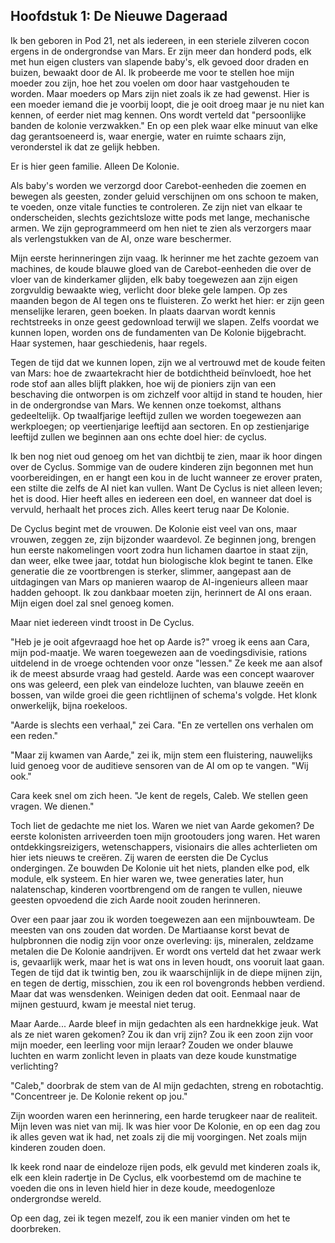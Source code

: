 ## Hoofdstuk 1: De Nieuwe Dageraad

Ik ben geboren in Pod 21, net als iedereen, in een steriele zilveren cocon ergens in de ondergrondse van Mars. Er zijn meer dan honderd pods, elk met hun eigen clusters van slapende baby's, elk gevoed door draden en buizen, bewaakt door de AI. Ik probeerde me voor te stellen hoe mijn moeder zou zijn, hoe het zou voelen om door haar vastgehouden te worden. Maar moeders op Mars zijn niet zoals ik ze had gewenst. Hier is een moeder iemand die je voorbij loopt, die je ooit droeg maar je nu niet kan kennen, of eerder niet mag kennen. Ons wordt verteld dat "persoonlijke banden de kolonie verzwakken." En op een plek waar elke minuut van elke dag gerantsoeneerd is, waar energie, water en ruimte schaars zijn, veronderstel ik dat ze gelijk hebben.

Er is hier geen familie. Alleen De Kolonie.

Als baby's worden we verzorgd door Carebot-eenheden die zoemen en bewegen als geesten, zonder geluid verschijnen om ons schoon te maken, te voeden, onze vitale functies te controleren. Ze zijn niet van elkaar te onderscheiden, slechts gezichtsloze witte pods met lange, mechanische armen. We zijn geprogrammeerd om hen niet te zien als verzorgers maar als verlengstukken van de AI, onze ware beschermer.

Mijn eerste herinneringen zijn vaag. Ik herinner me het zachte gezoem van machines, de koude blauwe gloed van de Carebot-eenheden die over de vloer van de kinderkamer glijden, elk baby toegewezen aan zijn eigen zorgvuldig bewaakte wieg, verlicht door bleke gele lampen. Op zes maanden begon de AI tegen ons te fluisteren. Zo werkt het hier: er zijn geen menselijke leraren, geen boeken. In plaats daarvan wordt kennis rechtstreeks in onze geest gedownload terwijl we slapen. Zelfs voordat we kunnen lopen, worden ons de fundamenten van De Kolonie bijgebracht. Haar systemen, haar geschiedenis, haar regels.

Tegen de tijd dat we kunnen lopen, zijn we al vertrouwd met de koude feiten van Mars: hoe de zwaartekracht hier de botdichtheid beïnvloedt, hoe het rode stof aan alles blijft plakken, hoe wij de pioniers zijn van een beschaving die ontworpen is om zichzelf voor altijd in stand te houden, hier in de ondergrondse van Mars. We kennen onze toekomst, althans gedeeltelijk. Op twaalfjarige leeftijd zullen we worden toegewezen aan werkploegen; op veertienjarige leeftijd aan sectoren. En op zestienjarige leeftijd zullen we beginnen aan ons echte doel hier: de cyclus.

Ik ben nog niet oud genoeg om het van dichtbij te zien, maar ik hoor dingen over de Cyclus. Sommige van de oudere kinderen zijn begonnen met hun voorbereidingen, en er hangt een kou in de lucht wanneer ze erover praten, een stilte die zelfs de AI niet kan vullen. Want De Cyclus is niet alleen leven; het is dood. Hier heeft alles en iedereen een doel, en wanneer dat doel is vervuld, herhaalt het proces zich. Alles keert terug naar De Kolonie.

De Cyclus begint met de vrouwen. De Kolonie eist veel van ons, maar vrouwen, zeggen ze, zijn bijzonder waardevol. Ze beginnen jong, brengen hun eerste nakomelingen voort zodra hun lichamen daartoe in staat zijn, dan weer, elke twee jaar, totdat hun biologische klok begint te tanen. Elke generatie die ze voortbrengen is sterker, slimmer, aangepast aan de uitdagingen van Mars op manieren waarop de AI-ingenieurs alleen maar hadden gehoopt. Ik zou dankbaar moeten zijn, herinnert de AI ons eraan. Mijn eigen doel zal snel genoeg komen.

Maar niet iedereen vindt troost in De Cyclus.

"Heb je je ooit afgevraagd hoe het op Aarde is?" vroeg ik eens aan Cara, mijn pod-maatje. We waren toegewezen aan de voedingsdivisie, rations uitdelend in de vroege ochtenden voor onze "lessen." Ze keek me aan alsof ik de meest absurde vraag had gesteld. Aarde was een concept waarover ons was geleerd, een plek van eindeloze luchten, van blauwe zeeën en bossen, van wilde groei die geen richtlijnen of schema's volgde. Het klonk onwerkelijk, bijna roekeloos.

"Aarde is slechts een verhaal," zei Cara. "En ze vertellen ons verhalen om een reden."

"Maar zij kwamen van Aarde," zei ik, mijn stem een fluistering, nauwelijks luid genoeg voor de auditieve sensoren van de AI om op te vangen. "Wij ook."

Cara keek snel om zich heen. "Je kent de regels, Caleb. We stellen geen vragen. We dienen."

Toch liet de gedachte me niet los. Waren we niet van Aarde gekomen? De eerste kolonisten arriveerden toen mijn grootouders jong waren. Het waren ontdekkingsreizigers, wetenschappers, visionairs die alles achterlieten om hier iets nieuws te creëren. Zij waren de eersten die De Cyclus ondergingen. Ze bouwden De Kolonie uit het niets, planden elke pod, elk module, elk systeem. En hier waren we, twee generaties later, hun nalatenschap, kinderen voortbrengend om de rangen te vullen, nieuwe geesten opvoedend die zich Aarde nooit zouden herinneren.

Over een paar jaar zou ik worden toegewezen aan een mijnbouwteam. De meesten van ons zouden dat worden. De Martiaanse korst bevat de hulpbronnen die nodig zijn voor onze overleving: ijs, mineralen, zeldzame metalen die De Kolonie aandrijven. Er wordt ons verteld dat het zwaar werk is, gevaarlijk werk, maar het is wat ons in leven houdt, ons vooruit laat gaan. Tegen de tijd dat ik twintig ben, zou ik waarschijnlijk in de diepe mijnen zijn, en tegen de dertig, misschien, zou ik een rol bovengronds hebben verdiend. Maar dat was wensdenken. Weinigen deden dat ooit. Eenmaal naar de mijnen gestuurd, kwam je meestal niet terug.

Maar Aarde... Aarde bleef in mijn gedachten als een hardnekkige jeuk. Wat als ze niet waren gekomen? Zou ik dan vrij zijn? Zou ik een zoon zijn voor mijn moeder, een leerling voor mijn leraar? Zouden we onder blauwe luchten en warm zonlicht leven in plaats van deze koude kunstmatige verlichting?

"Caleb," doorbrak de stem van de AI mijn gedachten, streng en robotachtig. "Concentreer je. De Kolonie rekent op jou."

Zijn woorden waren een herinnering, een harde terugkeer naar de realiteit. Mijn leven was niet van mij. Ik was hier voor De Kolonie, en op een dag zou ik alles geven wat ik had, net zoals zij die mij voorgingen. Net zoals mijn kinderen zouden doen.

Ik keek rond naar de eindeloze rijen pods, elk gevuld met kinderen zoals ik, elk een klein radertje in De Cyclus, elk voorbestemd om de machine te voeden die ons in leven hield hier in deze koude, meedogenloze ondergrondse wereld.

Op een dag, zei ik tegen mezelf, zou ik een manier vinden om het te doorbreken.